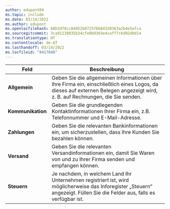 ```yaml
---
author: edupont04
ms.topic: include
ms.date: 03/14/2022
ms.author: edupont
ms.openlocfilehash: b8b3df6cc84852b8725f6b04320363a2b4e5efca
ms.sourcegitcommit: 3ca91139035b34cfe0b0303e4caff7c6d02d0d14
ms.translationtype: HT
ms.contentlocale: de-AT
ms.lasthandoff: 03/14/2022
ms.locfileid: "8417848"
---
```

|Feld|Beschreibung|  
|-------------|---------------------------------------|  
|**Allgemein**|Geben Sie die allgemeinen Informationen über Ihre Firma ein, einschließlich eines Logos, da dieses auf externen Belegen angezeigt wird, z. B. auf Rechnungen, die Sie senden. |  
|**Kommunikation**|Geben Sie die grundlegenden Kontaktinformationen Ihrer Firma ein, z.B. Telefonnummer und E-Mail-Adresse.|  
|**Zahlungen**| Geben Sie die relevanten Bankinformationen ein, um sicherzustellen, dass Ihre Kunden Sie bezahlen können.|  
|**Versand**|Geben Sie die relevanten Versandinformationen ein, damit Sie Waren von und zu Ihrer Firma senden und empfangen können.|  
|**Steuern**|Je nachdem, in welchem Land Ihr Unternehmen registriert ist, wird möglicherweise das Inforegister „Steuern“ angezeigt. Füllen Sie die Felder aus, falls es verfügbar ist.|  
